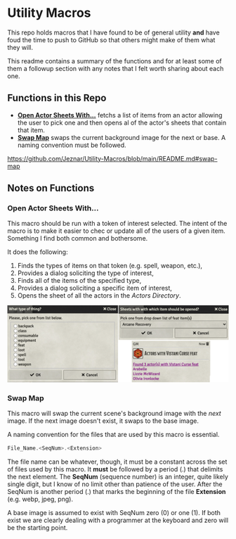 # Utility Macros

This repo holds macros that I have found to be of general utility **and** have foud the time to push to GitHub so that others might make of them what they will.

This readme contains a summary of the functions and for at least some of them a followup section with any notes that I felt worth sharing about each one.

## Functions in this Repo

* **[Open Actor Sheets With...](open-actor-sheets-with...)** fetchs a list of items from an actor allowing the user to pick one and then opens al of the actor's sheets that contain that item.
* **[Swap Map](swap-map)** swaps the current background image for the next or base. A naming convention must be followed.

https://github.com/Jeznar/Utility-Macros/blob/main/README.md#swap-map
## Notes on Functions

### **Open Actor Sheets With...** 

This macro should be run with a token of interest selected.  The intent of the macro is to make it easier to chec or update all of the users of a given item.  Something I find both common and bothersome. 

It does the following:

1. Finds the types of items on that token (e.g. spell, weapon, etc.),
1. Provides a dialog soliciting the type of interest,
1. Finds all of the items of the specified type,
1. Provides a dialog soliciting a specific item of interest,
1. Opens the sheet of all the actors in the *Actors Directory*.

![Open_Actor_Sheets_With_Example.png](Images/Open_Actor_Sheets_With_Example.png)

### Swap Map

This macro will swap the current scene's background image with the *next* image.  If the next image doesn't exist, it swaps to the base image.

A naming convention for the files that are used by this macro is essential.

~~~javascript
File_Name.<SeqNum>.<Extension>
~~~

The file name can be whatever, though, it must be a constant across the set of files used by this macro.  It **must** be followed by a period (.) that delimits the next element. The **SeqNum** (sequence number) is an integer, quite likely single digit, but I know of no limit other than patience of the user.  After the SeqNum is another period (.) that marks the beginning of the file **Extension** (e.g. webp, jpeg, png).

A base image is assumed to exist with SeqNum zero (0) or one (1).  If both exist we are clearly dealing with a programmer at the keyboard and zero will be the starting point.

